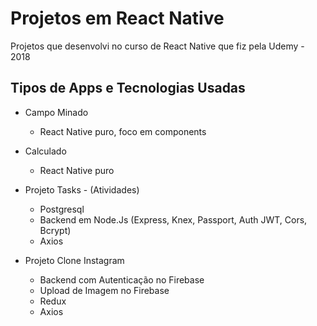 # Projetos em React Native
Projetos que desenvolvi no curso de React Native que fiz pela Udemy - 2018

## Tipos de Apps e Tecnologias Usadas
* Campo Minado
  - React Native puro, foco em components
  
* Calculado
  - React Native puro
  
* Projeto Tasks - (Atividades)
  - Postgresql
  - Backend em Node.Js (Express, Knex, Passport, Auth JWT, Cors, Bcrypt)
  - Axios
  
* Projeto Clone Instagram
  - Backend com Autenticação no Firebase
  - Upload de Imagem no Firebase
  - Redux
  - Axios
